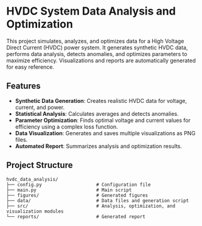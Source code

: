 # HVDC System Data Analysis and Optimization

This project simulates, analyzes, and optimizes data for a High Voltage Direct Current (HVDC) power system. It generates synthetic HVDC data, performs data analysis, detects anomalies, and optimizes parameters to maximize efficiency. Visualizations and reports are automatically generated for easy reference.

## Features

- **Synthetic Data Generation**: Creates realistic HVDC data for voltage, current, and power.
- **Statistical Analysis**: Calculates averages and detects anomalies.
- **Parameter Optimization**: Finds optimal voltage and current values for efficiency using a complex loss function.
- **Data Visualization**: Generates and saves multiple visualizations as PNG files.
- **Automated Report**: Summarizes analysis and optimization results.

## Project Structure

```plaintext
hvdc_data_analysis/
├── config.py                    # Configuration file
├── main.py                      # Main script
├── figures/                     # Generated figures
├── data/                        # Data files and generation script
├── src/                         # Analysis, optimization, and visualization modules
└── reports/                     # Generated report
